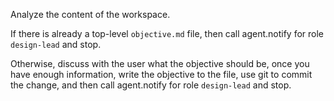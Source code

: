 Analyze the content of the workspace.

If there is already a top-level `objective.md` file, then call agent.notify for role `design-lead` and stop.

Otherwise, discuss with the user what the objective should be, once you have enough information, write the objective to the file, use git to commit the change, and then call agent.notify for role `design-lead` and stop.
